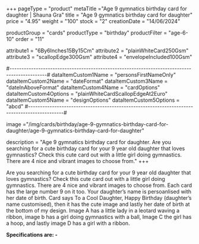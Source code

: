 +++
pageType = "product"
metaTitle ="Age 9 gymnatics birthday card for daughter | Shauna Gra"
title = "Age 9 gymnatics birthday card for daughter"
price = "4.95"
weight = "100"
stock = "2"
creationDate = "14/06/2024"

productGroup = "cards"
productType = "birthday"
productFilter = "age-6-10"
order = "11"

attribute1 = "6By6Inches15By15Cm" 
attribute2 = "plainWhiteCard250Gsm" 
attribute3 = "scallopEdge300Gsm" 
attribute4 = "envelopeIncluded100Gsm"

#---------------------------------------------------------------------------------------------#
dataItemCustom1Name = "personsFirstNameOnly"
dataItemCustom2Name = "dateFormat"
dataItemCustom3Name = "dateInAboveFormat"
dataItemCustom4Name = "cardOptions"
dataItemCustom4Options = "plainWhiteCardScallopEdgeAt2Euro"
dataItemCustom5Name = "designOptions"
dataItemCustom5Options = "abcd"
#---------------------------------------------------------------------------------------------#

image ="/img/cards/birthday/age-9-gymnatics-birthday-card-for-daughter/age-9-gymnatics-birthday-card-for-daughter"

description = "Age 9 gymnatics birthday card for daughter. Are you searching for a cute birthday card for your 9 year old daughter that loves gymnastics?  Check this cute card out with a little girl doing gymnastics.  There are 4 nice and vibrant images to choose from."
+++

Are you searching for a cute birthday card for your 9 year old daughter that loves gymnastics? Check this cute card out with a little girl doing gymnastics. There are 4 nice and vibrant images to choose from. Each card has the large number 9 on it too. Your daughter’s name is persoanlised with her date of birth. Card says To a Cool Daughter, Happy Birthday (daughter’s name customised), then it has the cute image and lastly her date of birth at the bottom of my design. Image A has a little lady in a leotard waving a ribbon, image b has a girl doing gymnastics with a ball, Image C the girl has a hoop, and lastly image D has a girl with a ribbon.

**Specifications are: -**
